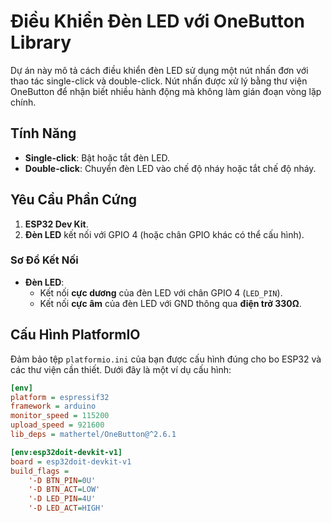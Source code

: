 # Điều Khiển Đèn LED với OneButton Library

Dự án này mô tả cách điều khiển đèn LED sử dụng một nút nhấn đơn với thao tác single-click và double-click. Nút nhấn được xử lý bằng thư viện OneButton để nhận biết nhiều hành động mà không làm gián đoạn vòng lặp chính.

## Tính Năng
- **Single-click**: Bật hoặc tắt đèn LED.
- **Double-click**: Chuyển đèn LED vào chế độ nháy hoặc tắt chế độ nháy.

## Yêu Cầu Phần Cứng
1. **ESP32 Dev Kit**.
2. **Đèn LED** kết nối với GPIO 4 (hoặc chân GPIO khác có thể cấu hình).

### Sơ Đồ Kết Nối
- **Đèn LED**:
  - Kết nối **cực dương** của đèn LED với chân GPIO 4 (`LED_PIN`).
  - Kết nối **cực âm** của đèn LED với GND thông qua **điện trở 330Ω**.
  
## Cấu Hình PlatformIO
Đảm bảo tệp `platformio.ini` của bạn được cấu hình đúng cho bo ESP32 và các thư viện cần thiết. Dưới đây là một ví dụ cấu hình:

```ini
[env]
platform = espressif32
framework = arduino
monitor_speed = 115200
upload_speed = 921600
lib_deps = mathertel/OneButton@^2.6.1

[env:esp32doit-devkit-v1]
board = esp32doit-devkit-v1
build_flags = 
	'-D BTN_PIN=0U'
	'-D BTN_ACT=LOW'
	'-D LED_PIN=4U'
	'-D LED_ACT=HIGH'
